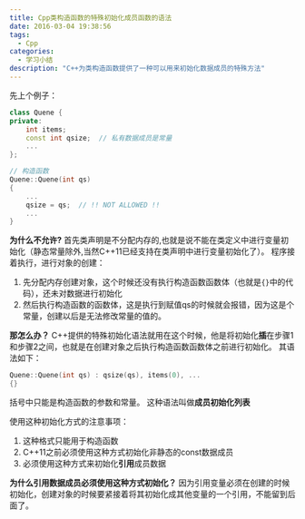 ```yaml
---
title: Cpp类构造函数的特殊初始化成员函数的语法
date: 2016-03-04 19:38:56
tags:
  - Cpp
categories:
  - 学习小结
description: "C++为类构造函数提供了一种可以用来初始化数据成员的特殊方法"
---
```

先上个例子：
``` Cpp
class Quene {
private:
    int items;
    const int qsize;  // 私有数据成员是常量
    ...
};

// 构造函数
Quene::Quene(int qs)
{
    ...
    qsize = qs;  // !! NOT ALLOWED !!
    ...
}
```
**为什么不允许?**
首先类声明是不分配内存的,也就是说不能在类定义中进行变量初始化（静态常量除外,当然C++11已经支持在类声明中进行变量初始化了）。
程序接着执行，进行对象的创建：
1. 先分配内存创建对象，这个时候还没有执行构造函数函数体（也就是`{}`中的代码），还未对数据进行初始化
2. 然后执行构造函数的函数体，这是执行到赋值qs的时候就会报错，因为这是个常量，创建以后是无法修改常量的值的。
<!-- more -->

**那怎么办？**
C++提供的特殊初始化语法就用在这个时候，他是将初始化**插**在步骤1和步骤2之间，也就是在创建对象之后执行构造函数函数体之前进行初始化。
其语法如下：
``` Cpp
Quene::Quene(int qs) : qsize(qs), items(0), ...
{}
```
括号中只能是构造函数的参数和常量。
这种语法叫做**成员初始化列表**

使用这种初始化方式的注意事项：
1. 这种格式只能用于构造函数
2. C++11之前必须使用这种方式初始化非静态的const数据成员
3. 必须使用这种方式来初始化**引用**成员数据

**为什么引用数据成员必须使用这种方式初始化？**
因为引用变量必须在创建的时候初始化，创建对象的时候要紧接着将其初始化成其他变量的一个引用，不能留到后面了。
